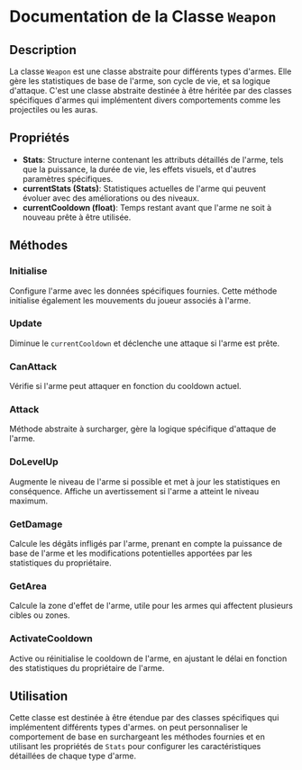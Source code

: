 # Documentation de la Classe `Weapon`

## Description

La classe `Weapon` est une classe abstraite pour différents types d'armes. Elle gère les statistiques de base de l'arme, son cycle de vie, et sa logique d'attaque. C'est une classe abstraite destinée à être héritée par des classes spécifiques d'armes qui implémentent divers comportements comme les projectiles ou les auras.

## Propriétés

- **Stats**: Structure interne contenant les attributs détaillés de l'arme, tels que la puissance, la durée de vie, les effets visuels, et d'autres paramètres spécifiques.
- **currentStats (Stats)**: Statistiques actuelles de l'arme qui peuvent évoluer avec des améliorations ou des niveaux.
- **currentCooldown (float)**: Temps restant avant que l'arme ne soit à nouveau prête à être utilisée.

## Méthodes

### Initialise

Configure l'arme avec les données spécifiques fournies. Cette méthode initialise également les mouvements du joueur associés à l'arme.

### Update

Diminue le `currentCooldown` et déclenche une attaque si l'arme est prête.

### CanAttack

Vérifie si l'arme peut attaquer en fonction du cooldown actuel.

### Attack

Méthode abstraite à surcharger, gère la logique spécifique d'attaque de l'arme.

### DoLevelUp

Augmente le niveau de l'arme si possible et met à jour les statistiques en conséquence. Affiche un avertissement si l'arme a atteint le niveau maximum.

### GetDamage

Calcule les dégâts infligés par l'arme, prenant en compte la puissance de base de l'arme et les modifications potentielles apportées par les statistiques du propriétaire.

### GetArea

Calcule la zone d'effet de l'arme, utile pour les armes qui affectent plusieurs cibles ou zones.

### ActivateCooldown

Active ou réinitialise le cooldown de l'arme, en ajustant le délai en fonction des statistiques du propriétaire de l'arme.

## Utilisation

Cette classe est destinée à être étendue par des classes spécifiques qui implémentent différents types d'armes. on peut personnaliser le comportement de base en surchargeant les méthodes fournies et en utilisant les propriétés de `Stats` pour configurer les caractéristiques détaillées de chaque type d'arme.

